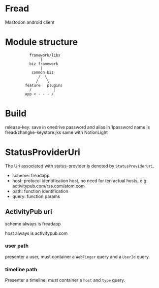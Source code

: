 # Fread

Mastodon android client

# Module structure

```
           framework/libs
                |
           biz framework
                |
            common biz
               /  \
              /    \
         feature   plugins
           /          |
         app < - - - /
```

# Build
release-key: save in onedrive
password and alias in 1password
name is fread/zhangke-keystore.jks
same with NotionLight

# StatusProviderUri

The Uri associated with status-provider is denoted by `StatusProviderUri`.

- scheme: freadapp
- host: protocol identification host, no need for ten actual hosts, e.g:
  activitypub.com/rss.com/atom.com
- path: function identification
- query: function params

## ActivityPub uri

scheme always is freadapp

host always is activitypub.com

### user path

presenter a user, must container a `WebFinger` query and a `UserId` query.

### timeline path

Presenter a timeline, must container a `host` and `type` query.

